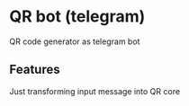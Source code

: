 # QR bot (telegram)

QR code generator as telegram bot

## Features

Just transforming input message into QR core
